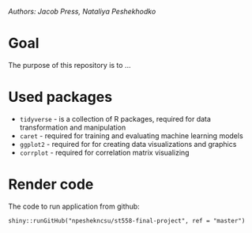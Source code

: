 *Authors: Jacob Press, Nataliya Peshekhodko*

# Goal

The purpose of this repository is to ...


# Used packages

  - `tidyverse` - is a collection of R packages, required for data transformation and manipulation
  - `caret` - required for training and evaluating machine learning models
  - `ggplot2` - required for for creating data visualizations and graphics
  - `corrplot` - required for correlation matrix visualizing


# Render code

The code to run application from github:

```
shiny::runGitHub("npeshekncsu/st558-final-project", ref = "master")
```


